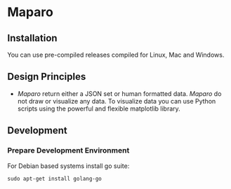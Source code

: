 # Maparo

## Installation

You can use pre-compiled releases compiled for Linux, Mac and Windows.

## Design Principles

- *Maparo* return either a JSON set or human formatted data. *Maparo* do
  not draw or visualize any data. To visualize data you can use Python
  scripts using the powerful and flexible matplotlib library.

## Development

### Prepare Development Environment

For Debian based systems install go suite:

```
sudo apt-get install golang-go
```
